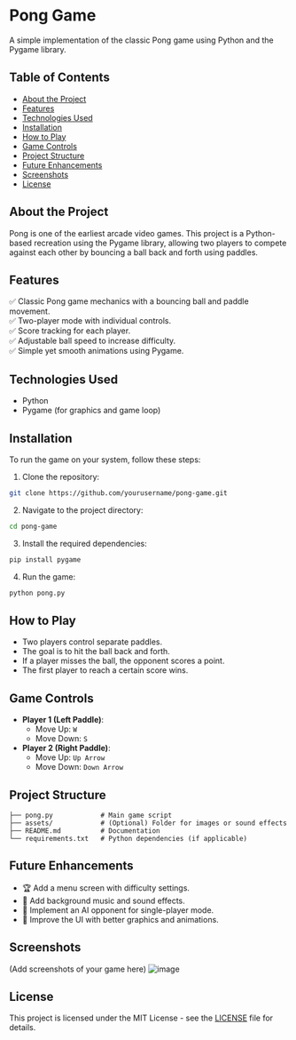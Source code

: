 # Pong Game

A simple implementation of the classic Pong game using Python and the Pygame library.

## Table of Contents
- [About the Project](#about-the-project)
- [Features](#features)
- [Technologies Used](#technologies-used)
- [Installation](#installation)
- [How to Play](#how-to-play)
- [Game Controls](#game-controls)
- [Project Structure](#project-structure)
- [Future Enhancements](#future-enhancements)
- [Screenshots](#screenshots)
- [License](#license)

## About the Project
Pong is one of the earliest arcade video games. This project is a Python-based recreation using the Pygame library, allowing two players to compete against each other by bouncing a ball back and forth using paddles.

## Features
✅ Classic Pong game mechanics with a bouncing ball and paddle movement.  
✅ Two-player mode with individual controls.  
✅ Score tracking for each player.  
✅ Adjustable ball speed to increase difficulty.  
✅ Simple yet smooth animations using Pygame.

## Technologies Used
- Python
- Pygame (for graphics and game loop)

## Installation
To run the game on your system, follow these steps:

1. Clone the repository:
```sh
git clone https://github.com/yourusername/pong-game.git
```

2. Navigate to the project directory:
```sh
cd pong-game
```

3. Install the required dependencies:
```sh
pip install pygame
```

4. Run the game:
```sh
python pong.py
```

## How to Play
- Two players control separate paddles.
- The goal is to hit the ball back and forth.
- If a player misses the ball, the opponent scores a point.
- The first player to reach a certain score wins.

## Game Controls
- **Player 1 (Left Paddle)**:
  - Move Up: `W`
  - Move Down: `S`
- **Player 2 (Right Paddle)**:
  - Move Up: `Up Arrow`
  - Move Down: `Down Arrow`

## Project Structure
```
├── pong.py            # Main game script
├── assets/            # (Optional) Folder for images or sound effects
├── README.md          # Documentation
└── requirements.txt   # Python dependencies (if applicable)
```

## Future Enhancements
- 🏆 Add a menu screen with difficulty settings.
- 🎵 Add background music and sound effects.
- 🔄 Implement an AI opponent for single-player mode.
- 🎨 Improve the UI with better graphics and animations.

## Screenshots
(Add screenshots of your game here)
![image](https://github.com/user-attachments/assets/e2425ebf-c6f9-4ac1-949c-75042dfe7775)

## License
This project is licensed under the MIT License - see the [LICENSE](LICENSE) file for details.


